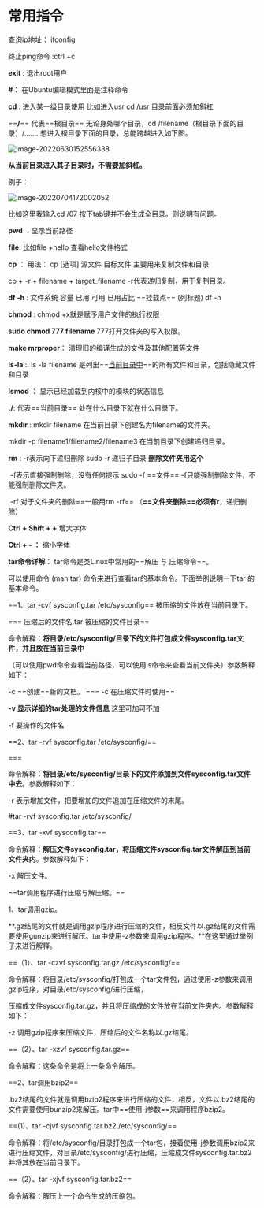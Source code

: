 # 常用指令

查询ip地址： ifconfig

终止ping命令 :ctrl +c

**exit** :  退出root用户

**#**：  在Ubuntu编辑模式里面是注释命令

**cd** :  进入某一级目录使用      比如进入usr    <u>cd /usr    目录前面必须加斜杠</u>

==**/**==          代表==根目录==           无论身处哪个目录，cd   /filename（根目录下面的目录）/.......           想进入根目录下面的目录，总能跨越进入如下图。

![image-20220630152556338](C:\Users\tianfuqiang\AppData\Roaming\Typora\typora-user-images\image-20220630152556338.png)



**从当前目录进入其子目录时，不需要加斜杠。**

例子：

![image-20220704172002052](C:\Users\tianfuqiang\AppData\Roaming\Typora\typora-user-images\image-20220704172002052.png)

比如这里我输入cd /07   按下tab键并不会生成全目录。则说明有问题。

**pwd**   ：显示当前路径

**file**:     比如file +hello   查看hello文件格式

**cp** ：    用法： cp  [选项]  源文件  目标文件      主要用来复制文件和目录

cp  +  -r  +  filename   +   target_filename      -r代表递归复制，用于复制目录。

**df -h**  :     文件系统  容量  已用  可用  已用占比  ==挂载点== (列标题) df -h

**chmod** :     chmod +x就是赋予用户文件的执行权限

**sudo chmod 777 filename**             777打开文件夹的写入权限。



**make mrproper**：     清理旧的编译生成的文件及其他配置等文件

**ls-la** ::   ls -la  filename     是列出==<u>当前目录中</u>==的所有文件和目录，包括隐藏文件和目录

**lsmod** ：     显示已经加载到内核中的模块的状态信息  

**./**:     代表==当前目录==     处在什么目录下就在什么目录下。

**mkdir** :     mkdir  filename      在当前目录下创建名为filename的文件夹。

mkdir -p   filename1/filename2/filename3       在当前目录下创建递归目录。

**rm**   :   -r表示向下递归删除           sudo   -r    递归子目录     **删除文件夹用这个**

​			-f表示直接强制删除，没有任何提示           sudo -f   ==文件==        -f只能强制删除文件，不能强制删除文件夹。

​			-rf    对于文件夹的删除==一般用rm -rf==  （**==文件夹删除==**必须有**r**，递归删除）

**Ctrl  +  Shift  +  +**              增大字体

**Ctrl  +  - ：**        缩小字体

**tar命令详解**：     tar命令是类Linux中常用的==解压    与   压缩命令==。

可以使用命令 (man tar) 命令来进行查看tar的基本命令。下面举例说明一下tar 的基本命令。

==1、tar        -cvf             sysconfig.tar          /etc/sysconfig==                被压缩的文件放在当前目录下。

===								压缩后的文件名.tar       被压缩的文件目录==

命令解释：**将目录/etc/sysconfig/目录下的文件打包成文件sysconfig.tar文件，并且放在当前目录中**

（可以使用pwd命令查看当前路径，可以使用ls命令来查看当前文件夹）参数解释如下：

-c ==创建==新的文档。										===       -c     在压缩文件时使用==

**-v 显示详细的tar处理的文件信息**               这里可加可不加

-f 要操作的文件名

==2、tar                    -rvf                              sysconfig.tar                            /etc/sysconfig/==

===                                                          

命令解释：**将目录/etc/sysconfig/目录下的文件添加到文件sysconfig.tar文件中去**。参数解释如下：

-r 表示增加文件，把要增加的文件追加在压缩文件的末尾。

\#tar -rvf sysconfig.tar /etc/sysconfig/



==3、tar                      -xvf                         sysconfig.tar==

命令解释：**解压文件sysconfig.tar，将压缩文件sysconfig.tar文件解压到当前文件夹内**。参数解释如下：

-x 解压文件。



==tar调用程序进行压缩与解压缩。==

1、tar调用gzip。

**.gz结尾的文件就是调用gzip程序进行压缩的文件，相反文件以.gz结尾的文件需要使用gunzip来进行解压。tar中使用-z参数来调用gzip程序。**在这里通过举例子来进行解释。

==（1）、tar                                   -czvf                                   sysconfig.tar.gz                                    /etc/sysconfig/==

命令解释：将目录/etc/sysconfig/打包成一个tar文件包，通过使用-z参数来调用gzip程序，对目录/etc/sysconfig/进行压缩，

压缩成文件sysconfig.tar.gz，并且将压缩成的文件放在当前文件夹内。参数解释如下：

-z 调用gzip程序来压缩文件，压缩后的文件名称以.gz结尾。

==（2）、tar                            -xzvf                             sysconfig.tar.gz==

命令解释：这条命令是将上一条命令解压。

==2、tar调用bzip2==

.bz2结尾的文件就是调用bzip2程序来进行压缩的文件，相反，文件以.bz2结尾的文件需要使用bunzip2来解压。tar中==使用-j参数==来调用程序bzip2。

==(1)、tar                      -cjvf                          sysconfig.tar.bz2                          /etc/sysconfig/==

命令解释：将/etc/sysconfig/目录打包成一个tar包，接着使用-j参数调用bzip2来进行压缩文件，对目录/etc/sysconfig/进行压缩，压缩成文件sysconfig.tar.bz2并将其放在当前目录下。

==（2）、tar                               -xjvf                                      sysconfig.tar.bz2==

命令解释：解压上一个命令生成的压缩包。
